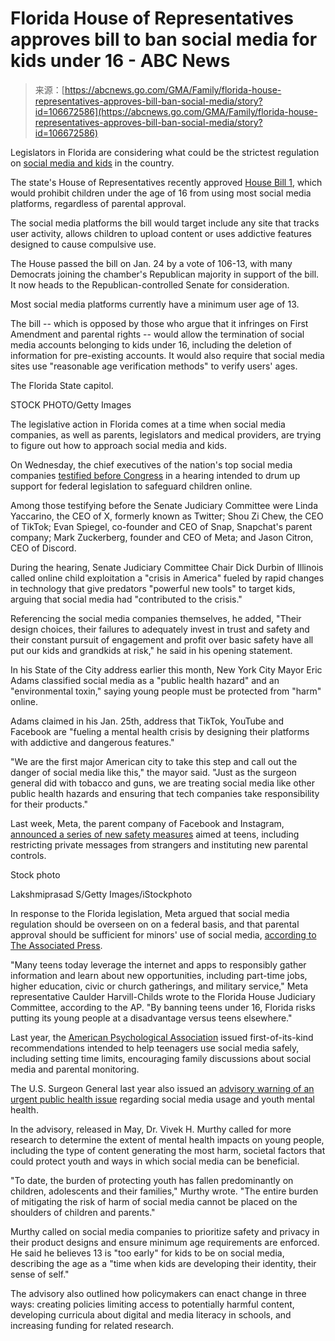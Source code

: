 <!--yml
category: 未分类
date: 2024-05-27 15:19:10
-->

# Florida House of Representatives approves bill to ban social media for kids under 16 - ABC News

> 来源：[https://abcnews.go.com/GMA/Family/florida-house-representatives-approves-bill-ban-social-media/story?id=106672586](https://abcnews.go.com/GMA/Family/florida-house-representatives-approves-bill-ban-social-media/story?id=106672586)

Legislators in Florida are considering what could be the strictest regulation on [social media and kids](https://www.goodmorningamerica.com/family/story/penelope-cruz-why-kids-dont-social-media-106479786) in the country.

The state's House of Representatives recently approved [House Bill 1](https://myfloridahouse.gov/Sections/Bills/billsdetail.aspx?BillId=80134&sui=QATRKlZHGFw=-638416255520920466), which would prohibit children under the age of 16 from using most social media platforms, regardless of parental approval.

The social media platforms the bill would target include any site that tracks user activity, allows children to upload content or uses addictive features designed to cause compulsive use.

The House passed the bill on Jan. 24 by a vote of 106-13, with many Democrats joining the chamber's Republican majority in support of the bill. It now heads to the Republican-controlled Senate for consideration.

Most social media platforms currently have a minimum user age of 13.

The bill -- which is opposed by those who argue that it infringes on First Amendment and parental rights -- would allow the termination of social media accounts belonging to kids under 16, including the deletion of information for pre-existing accounts. It would also require that social media sites use "reasonable age verification methods" to verify users' ages.

The Florida State capitol.

STOCK PHOTO/Getty Images

The legislative action in Florida comes at a time when social media companies, as well as parents, legislators and medical providers, are trying to figure out how to approach social media and kids.

On Wednesday, the chief executives of the nation's top social media companies [testified before Congress](https://www.goodmorningamerica.com/news/story/social-media-ceos-face-grilling-senators-child-safety-106825984) in a hearing intended to drum up support for federal legislation to safeguard children online.

Among those testifying before the Senate Judiciary Committee were Linda Yaccarino, the CEO of X, formerly known as Twitter; Shou Zi Chew, the CEO of TikTok; Evan Spiegel, co-founder and CEO of Snap, Snapchat's parent company; Mark Zuckerberg, founder and CEO of Meta; and Jason Citron, CEO of Discord.

During the hearing, Senate Judiciary Committee Chair Dick Durbin of Illinois called online child exploitation a "crisis in America" fueled by rapid changes in technology that give predators "powerful new tools" to target kids, arguing that social media had "contributed to the crisis."

Referencing the social media companies themselves, he added, "Their design choices, their failures to adequately invest in trust and safety and their constant pursuit of engagement and profit over basic safety have all put our kids and grandkids at risk," he said in his opening statement.

In his State of the City address earlier this month, New York City Mayor Eric Adams classified social media as a "public health hazard" and an "environmental toxin," saying young people must be protected from "harm" online.

Adams claimed in his Jan. 25th, address that TikTok, YouTube and Facebook are "fueling a mental health crisis by designing their platforms with addictive and dangerous features."

"We are the first major American city to take this step and call out the danger of social media like this," the mayor said. "Just as the surgeon general did with tobacco and guns, we are treating social media like other public health hazards and ensuring that tech companies take responsibility for their products."

Last week, Meta, the parent company of Facebook and Instagram, [announced a series of new safety measures](https://about.fb.com/news/2024/01/introducing-stricter-message-settings-for-teens-on-instagram-and-facebook/) aimed at teens, including restricting private messages from strangers and instituting new parental controls.

Stock photo

Lakshmiprasad S/Getty Images/iStockphoto

In response to the Florida legislation, Meta argued that social media regulation should be overseen on on a federal basis, and that parental approval should be sufficient for minors' use of social media, [according to The Associated Press](https://abcnews.go.com/Health/wireStory/florida-house-passes-bill-ban-social-media-accounts-106655448).

"Many teens today leverage the internet and apps to responsibly gather information and learn about new opportunities, including part-time jobs, higher education, civic or church gatherings, and military service," Meta representative Caulder Harvill-Childs wrote to the Florida House Judiciary Committee, according to the AP. "By banning teens under 16, Florida risks putting its young people at a disadvantage versus teens elsewhere."

Last year, the [American Psychological Association](https://www.goodmorningamerica.com/wellness/story/american-psychological-association-issues-advisory-teens-social-media-99228135) issued first-of-its-kind recommendations intended to help teenagers use social media safely, including setting time limits, encouraging family discussions about social media and parental monitoring.

The U.S. Surgeon General last year also issued an [advisory warning of an urgent public health issue](https://www.goodmorningamerica.com/wellness/story/us-surgeon-general-issues-major-advisory-social-media-99514661) regarding social media usage and youth mental health.

In the advisory, released in May, Dr. Vivek H. Murthy called for more research to determine the extent of mental health impacts on young people, including the type of content generating the most harm, societal factors that could protect youth and ways in which social media can be beneficial.

"To date, the burden of protecting youth has fallen predominantly on children, adolescents and their families," Murthy wrote. "The entire burden of mitigating the risk of harm of social media cannot be placed on the shoulders of children and parents."

Murthy called on social media companies to prioritize safety and privacy in their product designs and ensure minimum age requirements are enforced. He said he believes 13 is "too early" for kids to be on social media, describing the age as a "time when kids are developing their identity, their sense of self."

The advisory also outlined how policymakers can enact change in three ways: creating policies limiting access to potentially harmful content, developing curricula about digital and media literacy in schools, and increasing funding for related research.